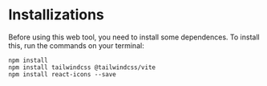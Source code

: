 # Installizations

Before using this web tool, you need to install some dependences. To install this, run the commands on your terminal:

```
npm install
npm install tailwindcss @tailwindcss/vite
npm install react-icons --save
```
